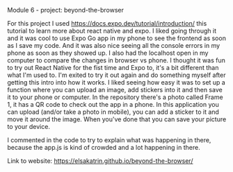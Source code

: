 Module 6 - project: beyond-the-browser

For this project I used https://docs.expo.dev/tutorial/introduction/ this tutorial to learn more about react native and expo.
I liked going through it and it was cool to use Expo Go app in my phone to see the frontend as soon as I save my code.
And it was also nice seeing all the console errors in my phone as soon as they showed up. I also had the localhost open in my computer to compare the changes in browser vs phone. 
I thought it was fun to try out React Native for the fist time and Expo to, it's a bit different than what I'm used to. I'm exited to try it out again and do something myself after getting this intro into how it works. 
I liked seeing how easy it was to set up a function where you can upload an image, add stickers into it and then save it to your phone or computer. 
In the repository there's a photo called Frame 1, it has a QR code to check out the app in a phone.
In this application you can upload (and/or take a photo in mobile), you can add a sticker to it and move it around the image. When you've done that you can save your picture to your device. 

I commented in the code to try to explain what was happening in there, because the app.js is kind of crowded and a lot happening in there.

Link to website: https://elsakatrin.github.io/beyond-the-browser/
